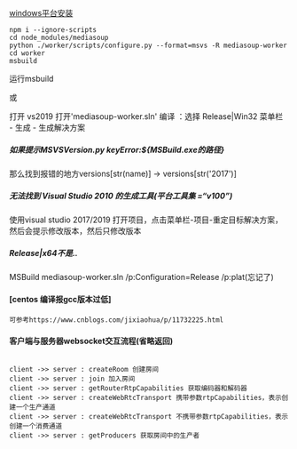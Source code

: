 
 [windows平台安装](https://mediasoup.discourse.group/t/mediasoup-unable-to-install-in-windows/551/4)

    npm i --ignore-scripts
    cd node_modules/mediasoup
    python ./worker/scripts/configure.py --format=msvs -R mediasoup-worker
    cd worker
    msbuild

运行msbuild

或

打开 vs2019 打开'mediasoup-worker.sln' 编译 ：选择 Release|Win32 菜单栏 - 生成 - 生成解决方案

##### 如果提示MSVSVersion.py keyError:${MSBuild.exe的路径}
那么找到报错的地方versions[str(name)] -> versions[str('2017')]

##### 无法找到 Visual Studio 2010 的生成工具(平台工具集 =“v100”) 
使用visual studio  2017/2019 打开项目，点击菜单栏-项目-重定目标解决方案，然后会提示修改版本，然后只修改版本

##### Release|x64不是..
MSBuild mediasoup-worker.sln /p:Configuration=Release /p:plat(忘记了)

#### [centos 编译报gcc版本过低]
    可参考https://www.cnblogs.com/jixiaohua/p/11732225.html

#### 客户端与服务器websocket交互流程(省略返回)

```sequence

client ->> server : createRoom 创建房间
client ->> server : join 加入房间
client ->> server : getRouterRtpCapabilities 获取编码器和解码器
client ->> server : createWebRtcTransport 携带参数rtpCapabilities，表示创建一个生产通道
client ->> server : createWebRtcTransport 不携带参数rtpCapabilities，表示创建一个消费通道
client ->> server : getProducers 获取房间中的生产者



```

 